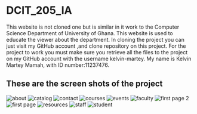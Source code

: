 # DCIT_205_IA

This website is not cloned one but is similar in it work to the Computer Science Department of University of Ghana. This website is used to educate the viewer about the department. In cloning the project you can just visit my GitHub account ,and clone repository on this project. For the project to work you must make sure you retrieve all the files to the project on my GitHub account with the username kelvin-martey.
My name is Kelvin Martey Mamah, with ID number:11237476.

## These are the screen shots of the project

![about](https://github.com/kelvin-martey/11237476-DCIT_205/assets/150729637/7c4c2730-61ff-48f4-80e6-3c04ae0859c0)
![catalog](https://github.com/kelvin-martey/11237476-DCIT_205/assets/150729637/850a74a1-a420-4ad5-978a-4b119fbcd511)
![contact](https://github.com/kelvin-martey/11237476-DCIT_205/assets/150729637/f628aced-85b3-4af4-9ece-2b89ce4675d8)
![courses](https://github.com/kelvin-martey/11237476-DCIT_205/assets/150729637/be847c58-5cc6-45b8-9a91-93676d933e16)
![events](https://github.com/kelvin-martey/11237476-DCIT_205/assets/150729637/1560069c-fe73-48a9-9036-16f47b9ab6ef)
![faculty](https://github.com/kelvin-martey/11237476-DCIT_205/assets/150729637/c6736e59-e2a9-4252-8f33-b5d868555476)
![first page 2](https://github.com/kelvin-martey/11237476-DCIT_205/assets/150729637/be9264be-76dd-4672-ac98-492ea7767ece)
![first page](https://github.com/kelvin-martey/11237476-DCIT_205/assets/150729637/7df36c2f-beca-46f8-b7c9-1fd6a2cb9704)
![resources](https://github.com/kelvin-martey/11237476-DCIT_205/assets/150729637/438a25ca-475d-44c3-b665-1abefd05c39e)
![staff](https://github.com/kelvin-martey/11237476-DCIT_205/assets/150729637/9dad06fc-6d1a-49a3-baff-c3c8070abc6d)
![student](https://github.com/kelvin-martey/11237476-DCIT_205/assets/150729637/b9d75a56-db2a-4609-99c3-efcfa12f9729)





